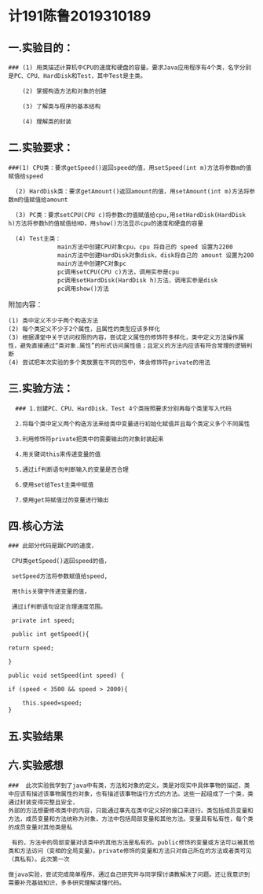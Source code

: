 # 计191陈鲁2019310189

## 一.实验目的：
    ### (1) 用类描述计算机中CPU的速度和硬盘的容量。要求Java应用程序有4个类，名字分别是PC、CPU、HardDisk和Test，其中Test是主类。
        
        (2) 掌握构造方法和对象的创建
        
        (3) 了解类与程序的基本结构
        
        (4) 理解类的封装

## 二.实验要求：
    ###(1) CPU类：要求getSpeed()返回speed的值，用setSpeed(int m)方法将参数m的值赋值给speed
      
      (2) HardDisk类：要求getAmount()返回amount的值，用setAmount(int m)方法将参数m的值赋值给amount
      
      (3) PC类：要求setCPU(CPU c)将参数c的值赋值给cpu,用setHardDisk(HardDisk h)方法将参数h的值赋值给HD，用show()方法显示cpu的速度和硬盘的容量
      
      (4) Test主类：
                  main方法中创建CPU对象cpu，cpu 将自己的 speed 设置为2200
                  main方法中创建HardDisk对象disk，disk将自己的 amount 设置为200
                  main方法中创建PC对象pc
                  pc调用setCPU(CPU c)方法，调用实参是cpu
                  pc调用setHardDisk(HardDisk h)方法，调用实参是disk
                  pc调用show()方法
附加内容：
    
    (1) 类中定义不少于两个构造方法
    (2) 每个类定义不少于2个属性，且属性的类型应该多样化
    (3) 根据课堂中关于访问权限的内容，尝试定义属性的修饰符多样化，类中定义方法操作属性，避免直接通过“类对象.属性”的形式访问属性值；且定义的方法内应该有符合常理的逻辑判断
    (4) 尝试把本次实验的多个类放置在不同的包中，体会修饰符private的用法

## 三.实验方法：
      ### 1.创建PC、CPU、HardDisk、Test 4个类按照要求分别再每个类里写入代码
       
      2.将每个类中定义两个构造方法来给类中变量进行初始化赋值并且每个类定义多个不同属性
      
      3.利用修饰符private把类中的需要输出的对象封装起来
      
      4.用关键词this来传递变量的值
      
      5.通过if判断语句判断输入的变量是否合理
      
      6.使用set给Test主类中赋值
      
      7.使用get将赋值过的变量进行输出
       
## 四.核心方法
 
    ### 此部分代码是跟CPU的速度，
     
     CPU类getSpeed()返回speed的值，
     
     setSpeed方法将参数赋值给speed,
     
     用this关键字传递变量的值，
     
     通过if判断语句设定合理速度范围。
     
     private int speed;
     
     public int getSpeed(){
     
    return speed;
    
    }

    public void setSpeed(int speed) {
    
    if (speed < 3500 && speed > 2000){
    
        this.speed=speed;
    }
     
 ## 五.实验结果
 
 ## 六.实验感想
    ###  此次实验我学到了java中有类，方法和对象的定义。类是对现实中具体事物的描述，类中应该有描述该事物属性的对象，也有描述该事物运行方式的方法。这些一起组成了一个类，类通过封装变得完整且安全，    
    外部的方法想要修改类中的内容，只能通过事先在类中定义好的接口来进行。类包括成员变量和方法，成员变量和方法统称为对象，方法中包括局部变量和其他方法。变量具有私有性，每个类的成员变量对其他类是私
    
     有的，方法中的局部变量对该类中的其他方法是私有的。public修饰的变量或方法可以被其他类和方法访问（变相的全局变量）。private修饰的变量和方法只对自己所在的方法或者类可见（真私有）。此次第一次
  
    做java实验，尝试完成简单程序，通过自己研究并与同学探讨请教解决了问题。还让我意识到需要补充基础知识，多多研究理解读懂代码。

